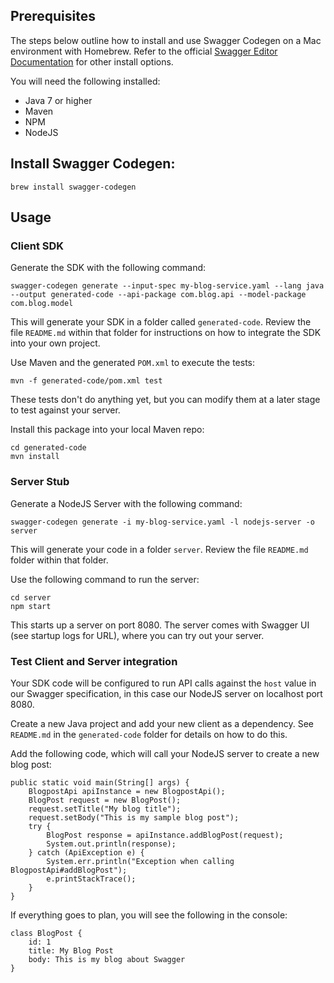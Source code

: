 ## Prerequisites
The steps below outline how to install and use Swagger Codegen on a Mac environment with Homebrew. Refer to the official 
[Swagger Editor Documentation](https://swagger.io/docs/swagger-tools/#installation-11) for other install options. 

You will need the following installed:
* Java 7 or higher
* Maven 
* NPM
* NodeJS

## Install Swagger Codegen:

```
brew install swagger-codegen
```

## Usage

### Client SDK
Generate the SDK with the following command:
```
swagger-codegen generate --input-spec my-blog-service.yaml --lang java --output generated-code --api-package com.blog.api --model-package com.blog.model
```
This will generate your SDK in a folder called `generated-code`. Review the file `README.md` within that folder for
instructions on how to integrate the SDK into your own project.

Use Maven and the generated `POM.xml` to execute the tests:
```
mvn -f generated-code/pom.xml test
``` 
These tests don't do anything yet, but you can modify them at a later stage to test against your server.

Install this package into your local Maven repo:
```
cd generated-code
mvn install
```

### Server Stub
Generate a NodeJS Server with the following command:
```
swagger-codegen generate -i my-blog-service.yaml -l nodejs-server -o server
```
This will generate your code in a folder `server`. Review the file `README.md` folder within that folder.

Use the following command to run the server:
```
cd server
npm start
```
This starts up a server on port 8080. The server comes with Swagger UI (see startup logs for URL), where you can try out
your server.

### Test Client and Server integration
Your SDK code will be configured to run API calls against the `host` value in our Swagger specification, in this case 
our NodeJS server on localhost port 8080. 

Create a new Java project and add your new client as a dependency. See `README.md` in the `generated-code` folder for 
details on how to do this.

Add the following code, which will call your NodeJS server to create a new blog post:
```
public static void main(String[] args) {
    BlogpostApi apiInstance = new BlogpostApi();
    BlogPost request = new BlogPost();
    request.setTitle("My blog title");
    request.setBody("This is my sample blog post");
    try {
        BlogPost response = apiInstance.addBlogPost(request);
        System.out.println(response);
    } catch (ApiException e) {
        System.err.println("Exception when calling BlogpostApi#addBlogPost");
        e.printStackTrace();
    }
}
```
If everything goes to plan, you will see the following in the console:
```
class BlogPost {
    id: 1
    title: My Blog Post
    body: This is my blog about Swagger
}
```

